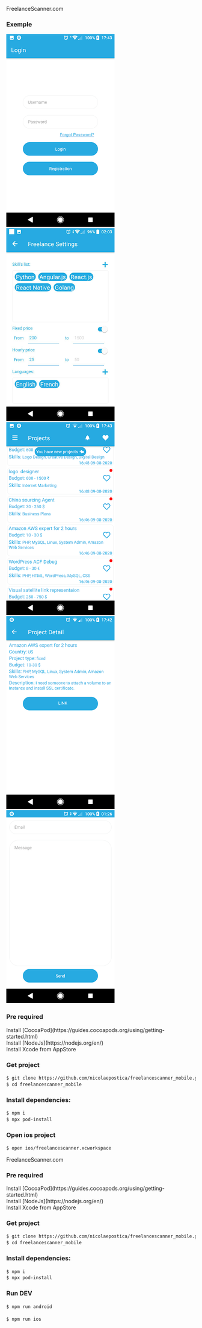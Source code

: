 FreelanceScanner.com

### Exemple

![Alt text](images/freelancescanner_1.png 'demo')
![Alt text](images/freelancescanner_2.png 'demo')
![Alt text](images/freelancescanner_3.png 'demo')
![Alt text](images/freelancescanner_4.png 'demo')
![Alt text](images/freelancescanner_5.png 'demo')

<h3>Pre required</h3>
Install [CocoaPod](https://guides.cocoapods.org/using/getting-started.html)<br>
Install [NodeJs](https://nodejs.org/en/)<br>
Install Xcode from AppStore


<h3>Get project</h3>

```bash
$ git clone https://github.com/nicolaepostica/freelancescanner_mobile.git
$ cd freelancescanner_mobile
```

<h3>Install dependencies:</h3>

```bash
$ npm i
$ npx pod-install
```

<h3>Open ios project</h3>

```bash
$ open ios/freelancescanner.xcworkspace
```

FreelanceScanner.com

<h3>Pre required</h3>
Install [CocoaPod](https://guides.cocoapods.org/using/getting-started.html)<br>
Install [NodeJs](https://nodejs.org/en/)<br>
Install Xcode from AppStore


<h3>Get project</h3>

```bash
$ git clone https://github.com/nicolaepostica/freelancescanner_mobile.git
$ cd freelancescanner_mobile
```

<h3>Install dependencies:</h3>

```bash
$ npm i
$ npx pod-install
```

<h3>Run DEV</h3>

```bash
$ npm run android

$ npm run ios
```


